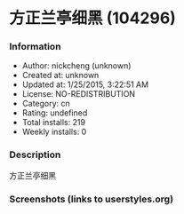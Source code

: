 # 方正兰亭细黑 (104296)

### Information
- Author: nickcheng (unknown)
- Created at: unknown
- Updated at: 1/25/2015, 3:22:51 AM
- License: NO-REDISTRIBUTION
- Category: cn
- Rating: undefined
- Total installs: 219
- Weekly installs: 0


### Description
方正兰亭细黑


### Screenshots (links to userstyles.org)



